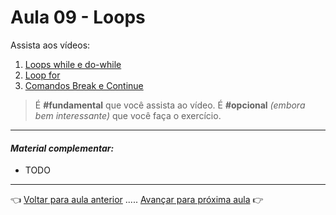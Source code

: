 # Aula 09 - Loops

Assista aos vídeos: 

  1. [Loops while e do-while](https://www.youtube.com/embed/9_12LPVMJYc?start=42&end=732)
  1. [Loop for](https://www.youtube.com/embed/HrfWrbmFUKQ?start=24&end=1089)
  1. [Comandos Break e Continue](https://www.youtube.com/embed/rU-DCmwAtXE?start=28&end=1122)

> É **#fundamental** que você assista ao vídeo. É **#opcional** _(embora bem interessante)_ que você faça o exercício.

---

#### _Material complementar:_

* TODO

---

👈 [Voltar para aula anterior](../aula08/aula.md) ..... [Avançar para próxima aula](../aula10/aula.md) 👉